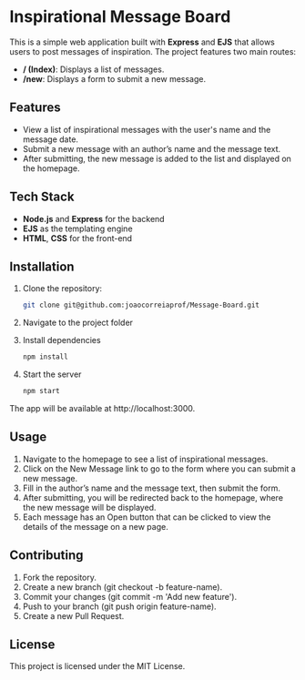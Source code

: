 # Inspirational Message Board

This is a simple web application built with **Express** and **EJS** that allows users to post messages of inspiration. The project features two main routes:

- **/ (Index)**: Displays a list of messages.
- **/new**: Displays a form to submit a new message.

## Features

- View a list of inspirational messages with the user's name and the message date.
- Submit a new message with an author’s name and the message text.
- After submitting, the new message is added to the list and displayed on the homepage.

## Tech Stack

- **Node.js** and **Express** for the backend
- **EJS** as the templating engine
- **HTML**, **CSS** for the front-end

## Installation

1. Clone the repository:

   ```bash
   git clone git@github.com:joaocorreiaprof/Message-Board.git

   ```

2. Navigate to the project folder

3. Install dependencies

   ```bash
   npm install

   ```

4. Start the server
   ```bash
   npm start
   ```

The app will be available at http://localhost:3000.

## Usage

1. Navigate to the homepage to see a list of inspirational messages.
2. Click on the New Message link to go to the form where you can submit a new message.
3. Fill in the author’s name and the message text, then submit the form.
4. After submitting, you will be redirected back to the homepage, where the new message will be displayed.
5. Each message has an Open button that can be clicked to view the details of the message on a new page.

## Contributing

1. Fork the repository.
2. Create a new branch (git checkout -b feature-name).
3. Commit your changes (git commit -m 'Add new feature').
4. Push to your branch (git push origin feature-name).
5. Create a new Pull Request.

## License

This project is licensed under the MIT License.
